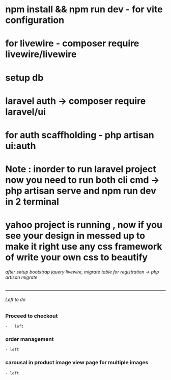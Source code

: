 
<!-- after installation -->

# npm install && npm run dev - for vite configuration

# for livewire - composer require livewire/livewire
# setup db
# laravel auth -> composer require laravel/ui
# for auth scaffholding - php artisan ui:auth

# Note : inorder to run laravel project now you need to run both cli cmd -> php artisan serve and npm run dev in 2 terminal 

# yahoo project is running , now if you see your design in messed up to make it right use any css framework of write your own css to beautify

###### after setup bootstrap jquery livewire, migrate table for registration -> php artisan migrate

-------------


###### Left to do

### Proceed to checkout
    -   left

### order management
    - left

### carousal in product image view page for multiple images
    - left
